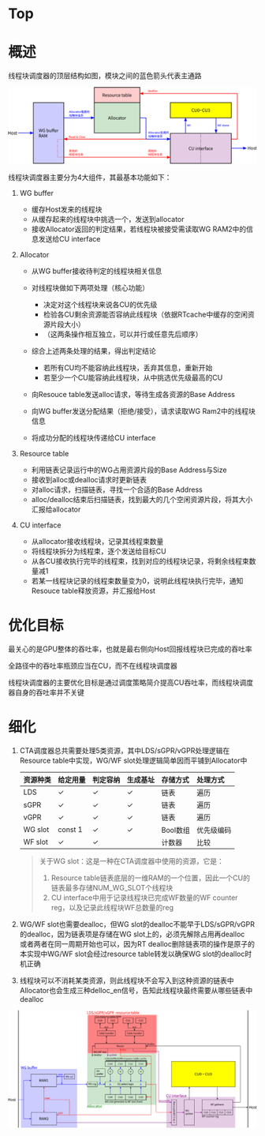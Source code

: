 # Top

# 概述

线程块调度器的顶层结构如图，模块之间的蓝色箭头代表主通路

​![top_general](assets/top_general-20240411105338-o344lfa.png)​

线程块调度器主要分为4大组件，其最基本功能如下：

1. WG buffer

    * 缓存Host发来的线程块
    * 从缓存起来的线程块中挑选一个，发送到allocator
    * 接收Allocator返回的判定结果，若线程块被接受需读取WG RAM2中的信息发送给CU interface
2. Allocator

    * 从WG buffer接收待判定的线程块相关信息
    * 对线程块做如下两项处理（核心功能）

      * 决定对这个线程块来说各CU的优先级
      * 检验各CU剩余资源能否容纳此线程块（依据RTcache中缓存的空闲资源片段大小）
      * （这两条操作相互独立，可以并行或任意先后顺序）
    * 综合上述两条处理的结果，得出判定结论

      * 若所有CU均不能容纳此线程块，丢弃其信息，重新开始
      * 若至少一个CU能容纳此线程块，从中挑选优先级最高的CU
    * 向Resouce table发送alloc请求，等待生成各资源的Base Address
    * 向WG buffer发送分配结果（拒绝/接受），请求读取WG Ram2中的线程块信息
    * 将成功分配的线程块传递给CU interface
3. Resource table

    * 利用链表记录运行中的WG占用资源片段的Base Address与Size
    * 接收到alloc或dealloc请求时更新链表
    * 对alloc请求，扫描链表，寻找一个合适的Base Address
    * alloc/dealloc结束后扫描链表，找到最大的几个空闲资源片段，将其大小汇报给allocator
4. CU interface

    * 从allocator接收线程块，记录其线程束数量
    * 将线程块拆分为线程束，逐个发送给目标CU
    * 从各CU接收执行完毕的线程束，找到对应的线程块记录，将剩余线程束数量减1
    * 若某一线程块记录的线程束数量变为0，说明此线程块执行完毕，通知Resouce table释放资源，并汇报给Host

# 优化目标

最关心的是GPU整体的吞吐率，也就是最右侧向Host回报线程块已完成的吞吐率

全路径中的吞吐率瓶颈应当在CU，而不在线程块调度器

线程块调度器的主要优化目标是通过调度策略简介提高CU吞吐率，而线程块调度器自身的吞吐率并不关键

# 细化

1. CTA调度器总共需要处理5类资源，其中LDS/sGPR/vGPR处理逻辑在Resource table中实现，WG/WF slot处理逻辑简单因而平铺到Allocator中

    |资源种类|给定用量|判定容纳|生成基址|存储方式|处理方式|
    | ----------| ----------| ----------| ----------| ----------| ------------|
    |LDS|✓<br />|✓|✓|链表|遍历|
    |sGPR|✓|✓|✓|链表|遍历|
    |vGPR|✓|✓|✓|链表|遍历|
    |WG slot|const 1|✓|✓|Bool数组|优先级编码|
    |WF slot|✓|✓||计数器|比较|

    > 关于WG slot：这是一种在CTA调度器中使用的资源，它是：
    >
    > 1. Resource table链表底层的一维RAM的一个位置，因此一个CU的链表最多存储NUM_WG_SLOT个线程块
    > 2. CU interface中用于记录线程块已完成WF数量的WF counter reg，以及记录此线程块WF总数量的reg
    >
2. WG/WF slot也需要dealloc，但WG slot的dealloc不能早于LDS/sGPR/vGPR的dealloc，因为链表项是存储在WG slot上的，必须先解除占用再dealloc  
    或者两者在同一周期开始也可以，因为RT dealloc删除链表项的操作是原子的  
    本实现中WG/WF slot会经过resource table转发以确保WG slot的dealloc时机正确
3. 线程块可以不消耗某类资源，则此线程块不会写入到这种资源的链表中  
    Allocator也会生成三种delloc_en信号，告知此线程块最终需要从哪些链表中dealloc

​![top_refined](assets/top_refined-20240411082423-v93wwpf.png)​
